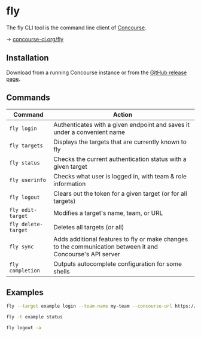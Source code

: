# fly

The fly CLI tool is the command line client of [Concourse](./concourse.md).

→ [concourse-ci.org/fly](https://concourse-ci.org/fly.html)

## Installation

Download from a running Concourse instance or from the [GitHub release page](https://github.com/concourse/concourse/releases).

## Commands

Command | Action
------- | ------
`fly login` | Authenticates with a given endpoint and saves it under a convenient name
`fly targets` | Displays the targets that are currently known to fly
`fly status` | Checks the current authentication status with a given target
`fly userinfo` | Checks what user is logged in, with team & role information
`fly logout` | Clears out the token for a given target (or for all targets)
`fly edit-target` | Modifies a target's name, team, or URL
`fly delete-target` | Deletes all targets (or all)
`fly sync` | Adds additional features to fly or make changes to the communication between it and Concourse's API server
`fly completion` | Outputs autocomplete configuration for some shells

## Examples

```bash
fly --target example login --team-name my-team --concourse-url https://ci.example.com

fly -t example status

fly logout -a
```
